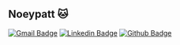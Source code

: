 
<!--
**Noeypatt/Noeypatt** is a ✨ _special_ ✨ repository because its `README.md` (this file) appears on your GitHub profile.

Here are some ideas to get you started:

- 🔭 I’m currently working on ...
- 🌱 I’m currently learning ...
- 👯 I’m looking to collaborate on ...
- 🤔 I’m looking for help with ...
- 💬 Ask me about ...
- 📫 How to reach me: ...
- 😄 Pronouns: ...
- ⚡ Fun fact: ...
-->
## Noeypatt 🐱


[![Gmail Badge](https://img.shields.io/badge/-p.supaokit@gmail.com-c14438?style=flat&logo=Gmail&logoColor=white&link=mailto:p.supaokit@gmail.com)](mailto:p.supaokit@gmail.com) [![Linkedin Badge](https://img.shields.io/badge/-noeypatt-0072b1?style=flat&logo=Linkedin&logoColor=white&link=https://www.linkedin.com/in/rajk3770/)](https://www.linkedin.com/in/patnarin-supaokit-3ba59a1a7/) [![Github Badge](https://img.shields.io/badge/-noeypatt-grey?style=flat&logo=github&logoColor=white&link=https://github.com/noeypatt/)](https://www.github.com/noeypatt/) 

